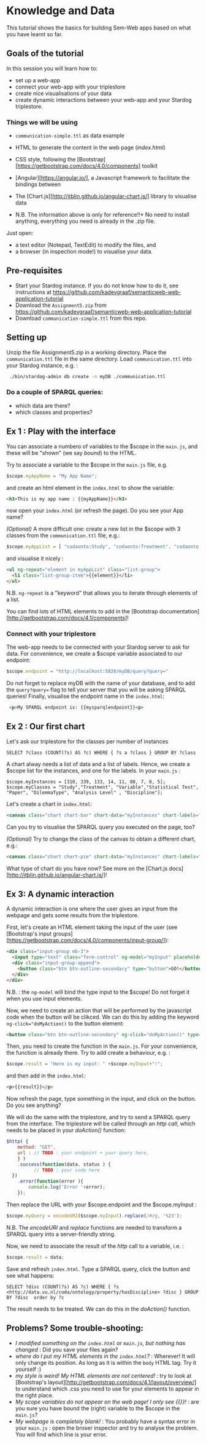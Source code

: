 # Knowledge and Data

This tutorial shows the basics for building Sem-Web apps based on what you have learnt so far.

## Goals of the tutorial

In this session you will learn how to:

* set up a web-app
* connect your web-app with your triplestore
* create nice visualisations of your data  
* create dynamic interactions between your web-app and your Stardog triplestore. 
  
### Things we will be using 
 
* `communication-simple.ttl` as data example
* HTML to generate the content in the web page (_index.html_)
* CSS style, following the [Bootstrap][https://getbootstrap.com/docs/4.0/components] toolkit 
* [Angular][https://angular.io/], a Javascript framework to facilitate the bindings between  
* The [Chart.js][http://jtblin.github.io/angular-chart.js/] library to visualise data  

* N.B. The information above is only for reference!!* No need to install anything, everything you need is already in the .zip file. 

Just open:
* a text editor (Notepad, TextEdit) to modify the files, and 
* a browser (in inspection mode!) to visualise your data.

## Pre-requisites

* Start your Stardog instance. If you do not know how to do it, see instructions at <https://github.com/kadevgraaf/semanticweb-web-application-tutorial>
* Download the `Assignment5.zip` from <https://github.com/kadevgraaf/semanticweb-web-application-tutorial>
* Download `communication-simple.ttl` from this repo.

## Setting up

Unzip the file Assignment5.zip in a working directory.
Place the `communication.ttl` file in the same directory.
Load `communication.ttl` into your Stardog instance, e.g. : 
```bash
 ./bin/stardog-admin db create -n myDB ./communication.ttl
```

### Do a couple of SPARQL queries:
* which data are there?
* which classes and properties? 

## Ex 1 : Play with the interface 

You can  associate a numbero of variables to the $scope in the `main.js`, and these will be "shown" (we say _bound_) to the HTML.  
  
Try to associate a variable to the $scope in the `main.js` file, e.g.
``` javascript
$scope.myAppName = "My App Name";
```
and create an html element in the `index.html` to show the variable:
``` html
<h3>This is my app name : {{myAppName}}</h3>
```
now open your `index.html` (or refresh the page). Do you see your App name? 

*(Optional)* A more difficult one: create a new list in the $scope with 3 classes from the `communication.ttl` file, e.g.:
``` javascript
$scope.myAppList = [ "codaonto:Study", "codaonto:Treatment", "codaonto:Variable" ]; 
```
and visualise it nicely :
```html
<ul ng-repeat="element in myAppList" class="list-group">
  <li class="list-group-item">{{element}}</li>
</ul>
```
N.B. `ng-repeat` is a "keyword" that allows you to iterate through elements of a list. 

You can find lots of HTML elements to add in the [Bootstrap documentation][http://getbootstrap.com/docs/4.1/components]!  

### Connect with your triplestore

The web-app needs to be connected with your Stardog server to ask for data. For convenience, we create a $scope variable associated to our endpoint:
``` javascript
$scope.endpoint = "http://localhost:5820/myDB/query?query="
```
Do not forget to replace myDB with the name of your database, and to add the `query?query=` flag to tell your server that you will be asking SPARQL queries! Finally, visualise the endpoint name in the `index.html`:
``` html
 <p>My SPARQL endpoint is: {{mysparqlendpoint}}<p>
```

## Ex 2 : Our first chart 

Let's ask our triplestore for the classes per number of instances
``` SPARQL
SELECT ?class (COUNT(?s) AS ?c) WHERE { ?s a ?class } GROUP BY ?class
```
A chart alway needs a list of data and a list of labels. Hence, we create a $scope list for the instances, and one for the labels. In your `main.js` :
```
$scope.myInstances = [310, 339, 133, 14, 11, 80, 7, 8, 5];
$scope.myClasses = "Study","Treatment", "Variable","Statistical Test", "Paper", "DilemmaType", "Analysis Level" , "Discipline"];
```
Let's create a chart in `index.html`:
```html
<canvas class="chart chart-bar" chart-data="myInstances" chart-labels="myClasses" > </canvas>
```
Can you try to visualise the SPARQL query you executed on the page, too?

*(Optional)* Try to change the class of the canvas to obtain a different chart, e.g.:
```HTML
<canvas class="chart chart-pie" chart-data="myInstances" chart-labels="myClasses" ></canvas> 
``` 
What type of chart do you have now? See more on the [Chart.js docs][http://jtblin.github.io/angular-chart.js/]!

## Ex 3: A dynamic interaction 

A dynamic interaction is one where the user gives an input from the webpage and gets some results from the triplestore. 

First, let's create an HTML element taking the input of the user (see [Bootstrap's input groups][https://getbootstrap.com/docs/4.0/components/input-group/]):
```HTML
<div class="input-group mb-3">
  <input type="text" class="form-control" ng-model="myInput" placeholder="Type here" >
  <div class="input-group-append">
    <button class="btn btn-outline-secondary" type="button">GO!</button>
  </div>
</div>
``` 
N.B. : the `ng-model` will bind the type input to the $scope! Do not forget it when you use input elements. 

Now, we need to create an action that will be performed by the javascript code when the button will be clikced. We can do this by adding the keyword `ng-click="doMyAction()` to the button element:
```HTML
<button class="btn btn-outline-secondary" ng-click="doMyAction()" type="button">GO!</button>
```
Then, you need to create the function in the `main.js`. For your convenience, the function is already there. Try to add create a behaviour, e.g. :
```javascript
$scope.result = "Here is my input: " +$scope.myInput+"!";
``` 
and then add in the `index.html`:
```HTML
<p>{{result}}</p>
```
Now refresh the page, type something in the input, and click on the button. Do you see anything?

We will do the same with the triplestore, and try to send a SPARQL query from the interface. The triplestore will be called through an _http call_, which needs to be placed in your _doAction()_ function:
```javascript
$http( {
 	method: "GET",
	url : // TODO : your endpoint + your query here,
	} )
	.success(function(data, status ) {
	      // TODO : your code here 
  })
	.error(function(error ){
	    console.log('Error '+error);
	});
```
Then replace the URL with your $scope.endpoint  and the $scope.myInput :
``` javascript
$scope.myQuery = encodeURI($scope.myInput).replace(/#/g, '%23');
```  
N.B. The _encodeURI_ and _replace_ functions are needed to transform a SPARQL query into a server-friendly string.

Now, we need to associate the result of the _http_ call to a variable, i.e. :
``` javascript
$scope.result = data;
```
Save and refresh `index.html`. Type a SPARQL query, click the button and see what happens:
```SPARQL
SELECT ?disc (COUNT(?s) AS ?c) WHERE { ?s <http://data.vu.nl/coda/ontology/property/hasDiscipline> ?disc } GROUP BY ?disc  order by ?c
```

The result needs to be treated. We can do this in the _doAction()_ function.


## Problems? Some trouble-shooting:
* _I modified something on the `index.html` or `main.js`, but nothing has changed_ : Did you save your files again?
* _where do I put my HTML elements in the `index.html`?_ : Wherever! It will only change its position. As long as it is within the `body` HTML tag. Try it yourself :)
* _my style is weird! My HTML elements are not centered!_ : try to look at [Bootstrap's layout][http://getbootstrap.com/docs/4.1/layout/overview/] to understand which .css you need to use for your elements to appear in the right place.
* _My scope variables do not appear on the web page! I only see {{}}!_ : are you sure you have bound the (right) variable to the $scope in the `main.js`?
* _My webpage is completely blank!_ : You probably have a syntax error in your `main.js` : open the broser inspector and try to analyse the problem. You will find which line is your error.
